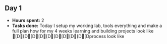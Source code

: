 ## Day 1
- **Hours spent:** 2
- **Tasks done:** Today I setup my working lab, tools everything and make a full plan how for my 4 weeks learning and building projects look like [D[D[D[D[D[D[D[D[D[Dprocess look like

